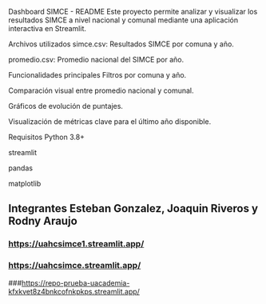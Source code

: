 
Dashboard SIMCE - README
Este proyecto permite analizar y visualizar los resultados SIMCE a nivel nacional y comunal mediante una aplicación interactiva en Streamlit.

Archivos utilizados
simce.csv: Resultados SIMCE por comuna y año.

promedio.csv: Promedio nacional del SIMCE por año.

Funcionalidades principales
Filtros por comuna y año.

Comparación visual entre promedio nacional y comunal.

Gráficos de evolución de puntajes.

Visualización de métricas clave para el último año disponible.

Requisitos
Python 3.8+

streamlit

pandas

matplotlib

## Integrantes Esteban Gonzalez, Joaquin Riveros y Rodny Araujo

### https://uahcsimce1.streamlit.app/
### https://uahcsimce.streamlit.app/
###https://repo-prueba-uacademia-kfxkvet8z4bnkcofnkpkps.streamlit.app/

